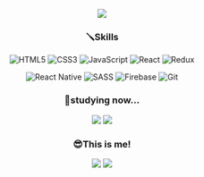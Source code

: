 <p align="center">
  <img src="https://capsule-render.vercel.app/api?type=waving&theme=react&color=323233&height=250&section=header&text=works.concat(dev)&fontSize=50&fontColor=87dafe" />
</p>

<h3 align="center" id="skills">🪛Skills</h3>
<p align="center"><img src="https://img.shields.io/badge/html5-%23E34F26.svg?style=flat-square&amp;logo=html5&amp;logoColor=white" alt="HTML5">
  <img src="https://img.shields.io/badge/css3-%231572B6.svg?style=flat-square&amp;logo=css3&amp;logoColor=white" alt="CSS3">
  <img src="https://img.shields.io/badge/javascript-%23323330.svg?style=flat-square&amp;logo=javascript&amp;logoColor=%23F7DF1E" alt="JavaScript">
  <img src="https://img.shields.io/badge/React-61DAFB?style=flat-square&amp;logo=React&amp;logoColor=white" alt="React">
  <img src="https://img.shields.io/badge/redux-%23593d88.svg?style=flat-square&amp;logo=redux&amp;logoColor=white" alt="Redux">
</p>
<p align="center">
  <img src="https://img.shields.io/badge/react_native-%2320232a.svg?style=flat-square&amp;logo=react&amp;logoColor=%2361DAFB" alt="React Native">
  <img src="https://img.shields.io/badge/SASS-hotpink.svg?style=flat-square&amp;logo=SASS&amp;logoColor=white" alt="SASS">
  <img src="https://img.shields.io/badge/firebase-%23039BE5.svg?style=flat-square&amp;logo=firebase" alt="Firebase">
  <img src="https://img.shields.io/badge/git-%23F05033.svg?style=flat-square&amp;logo=git&amp;logoColor=white" alt="Git">
</p>

<h3 align="center" id="skills">📝studying now...</h3>
<p align="center">
  <a href="https://www.instagram.com/qo_op218/"><img src="https://img.shields.io/badge/typescript-%23007ACC.svg?style=flat-square&logo=typescript&logoColor=white"/></a>
  <a href="https://velog.io/@dlsgkrdl23"><img src="https://img.shields.io/badge/Next-black?style=flat-square&logo=next.js&logoColor=white"/></a>
</p>

<h3 align="center" id="skills">😎This is me!</h3>
<p align="center">
  <a href="https://www.instagram.com/qo_op218/"><img src="https://img.shields.io/badge/Instagram-%23E4405F.svg?style=flat-square&logo=Instagram&logoColor=white"/></a>
  <a href="https://velog.io/@dlsgkrdl23"><img src="https://img.shields.io/badge/Tech%20Blog-11B48A?style=flat-square&logo=Vimeo&logoColor=white"/></a>
</p>

<!--
**Yooinhak/Yooinhak** is a ✨ _special_ ✨ repository because its `README.md` (this file) appears on your GitHub profile.

Here are some ideas to get you started:

- 🔭 I’m currently working on ...
- 🌱 I’m currently learning ...
- 👯 I’m looking to collaborate on ...
- 🤔 I’m looking for help with ...
- 💬 Ask me about ...
- 📫 How to reach me: ...
- 😄 Pronouns: ...
- ⚡ Fun fact: ...
-->
